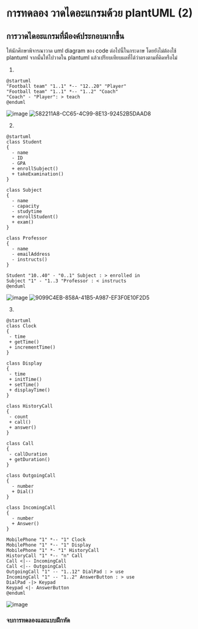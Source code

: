# การทดลอง วาดไดอะแกรมด้วย plantUML (2)
## การวาดไดอะแกรมที่มีองค์ประกอบมากขึ้น

ให้นักศึกษาพิจารณาวาด uml diagram ของ code ต่อไปนี้ในกระดาษ โดยยังไม่ต้องใช้ plantuml จากนั้นให้ไปวาดใน  plantuml แล้วเปรียบเทียบผลที่ได้ว่าตรงตามที่คิดหรือไม่


1. 

``` plantuml
@startuml
"Football team" "1..1" *-- "12..20" "Player"
"Football team" "1..1" *-- "1..2" "Coach"
"Coach" - "Player": > teach
@enduml
```
![image](https://user-images.githubusercontent.com/115066414/235317048-848af99b-ab55-41e1-a667-189f532a050e.png)
![582211A8-CC65-4C99-8E13-92452B5DAAD8](https://github.com/tnpn2545/Week-04/assets/115066414/00bf8390-d7dd-41ee-ad08-f31c57f13331)

2. 

``` plantuml
@startuml
class Student
{
  - name
  - ID
  - GPA
  + enrollSubject()
  + takeExamination()
}

class Subject
{
  - name
  - capacity
  - studytime
  + enrollStudent()
  + exam()
}

class Professor
{
  - name
  - emailAddress
  - instructs()
}

Student "10..40" - "0..1" Subject : > enrolled in
Subject "1" - "1..3 "Professor : < instructs
@enduml

```
![image](https://user-images.githubusercontent.com/115066414/235317073-c4ea3189-0243-473b-9f38-a1e9966fdbb2.png)
![9099C4EB-858A-41B5-A987-EF3F0E10F2D5](https://github.com/tnpn2545/Week-04/assets/115066414/fe29e69e-db35-47d8-9153-8771fcb4cc4d)

3. 


``` plantuml
@startuml
class Clock
{
 - time
 + getTime()
 + incrementTime()
}

class Display
{
 - time
 + initTime()
 + setTime()
 + displayTime()
}

class HistoryCall
{
 - count
 + call()
 + answer()
} 

class Call
{
 - callDuration
 + getDuration()
} 

class OutgoingCall
{
  - number
  + Dial()
}

class IncomingCall
{
  - number
  + Answer()
}

MobilePhone "1" *-- "1" Clock
MobilePhone "1" *-- "1" Display
MobilePhone "1" *- "1" HistoryCall
HistoryCall "1" *-- "n" Call
Call <|-- IncomingCall
Call <|-- OutgoingCall
OutgoingCall "1" -- "1..12" DialPad : > use
IncomingCall "1" -- "1..2" AnswerButton : > use
DialPad -|> Keypad 
Keypad <|- AnswerButton
@enduml
```
![image](https://user-images.githubusercontent.com/115066414/235317097-111e1f44-6236-4fb9-bb08-6aa2bac207b7.png)


### จบการทดลองและแบบฝึกหัด
